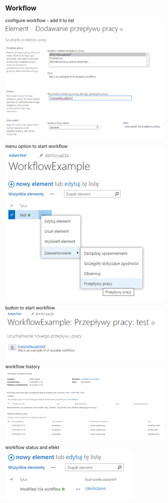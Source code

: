 ## Workflow

configure workflow - add it to list
![](../Images/WorkflowScreen1.png	)

menu option to start workflow
![](../Images/WorkflowScreen3.png	)

button to start workflow
![](../Images/WorkflowScreen2.png	)

workflow history 
![](../Images/WorkflowScreen4.png	)

workflow status and efekt
![](../Images/WorkflowScreen5.png	)